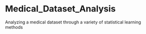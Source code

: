 # Medical_Dataset_Analysis
Analyzing a medical dataset through a variety of statistical learning methods
